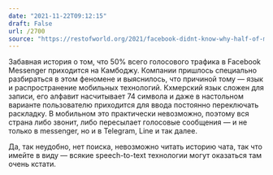 ```yaml
---
date: "2021-11-22T09:12:15"
draft: False
url: /2700
source: "https://restofworld.org/2021/facebook-didnt-know-why-half-of-messengers-voice-traffic-comes-from-cambodia-heres-why/"
---
```


Забавная история о том, что 50% всего голосового трафика в Facebook Messenger приходится на Камбоджу. Компании пришлось специально разбираться в этом феномене и выяснилось, что причиной тому — язык и распространение мобильных технологий. Кхмерский язык сложен для записи, его алфавит насчитывает 74 символа и даже в настольном варианте пользователю приходится для ввода постоянно переключать раскладку. В мобильном это практически невозможно, поэтому вся страна либо звонит, либо пересылает голосовые сообщения — и не только в messenger, но и в Telegram, Line и так далее. 

Да, так неудобно, нет поиска, невозможно читать историю чата, так что имейте в виду — всякие speech-to-text технологии могут оказаться там очень кстати.
